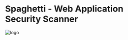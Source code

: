 # Spaghetti - Web Application Security Scanner

![logo](https://github.com/m4ll0k/Spaghetti/blob/master/screenshots/logo.png)
